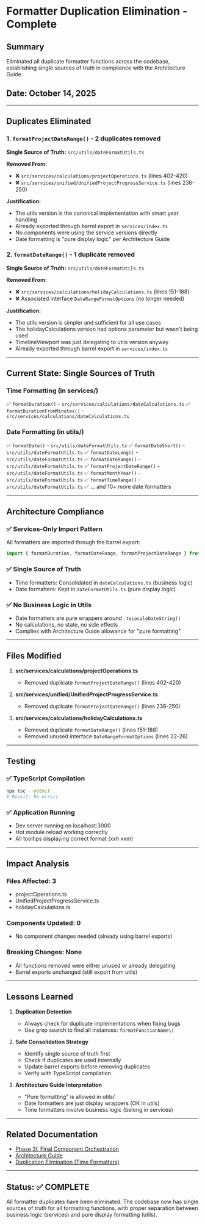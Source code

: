 # Formatter Duplication Elimination - Complete

## Summary
Eliminated all duplicate formatter functions across the codebase, establishing single sources of truth in compliance with the Architecture Guide.

## Date: October 14, 2025

---

## Duplicates Eliminated

### 1. `formatProjectDateRange()` - 2 duplicates removed

**Single Source of Truth:** `src/utils/dateFormatUtils.ts`

**Removed From:**
- ❌ `src/services/calculations/projectOperations.ts` (lines 402-420)
- ❌ `src/services/unified/UnifiedProjectProgressService.ts` (lines 236-250)

**Justification:**
- The utils version is the canonical implementation with smart year handling
- Already exported through barrel export in `services/index.ts`
- No components were using the service versions directly
- Date formatting is "pure display logic" per Architecture Guide

### 2. `formatDateRange()` - 1 duplicate removed

**Single Source of Truth:** `src/utils/dateFormatUtils.ts`

**Removed From:**
- ❌ `src/services/calculations/holidayCalculations.ts` (lines 151-188)
- ❌ Associated interface `DateRangeFormatOptions` (no longer needed)

**Justification:**
- The utils version is simpler and sufficient for all use cases
- The holidayCalculations version had options parameter but wasn't being used
- TimelineViewport was just delegating to utils version anyway
- Already exported through barrel export in `services/index.ts`

---

## Current State: Single Sources of Truth

### Time Formatting (in services/)
✅ `formatDuration()` - `src/services/calculations/dateCalculations.ts`
✅ `formatDurationFromMinutes()` - `src/services/calculations/dateCalculations.ts`

### Date Formatting (in utils/)
✅ `formatDate()` - `src/utils/dateFormatUtils.ts`
✅ `formatDateShort()` - `src/utils/dateFormatUtils.ts`
✅ `formatDateLong()` - `src/utils/dateFormatUtils.ts`
✅ `formatDateRange()` - `src/utils/dateFormatUtils.ts`
✅ `formatProjectDateRange()` - `src/utils/dateFormatUtils.ts`
✅ `formatMonthYear()` - `src/utils/dateFormatUtils.ts`
✅ `formatTimeRange()` - `src/utils/dateFormatUtils.ts`
✅ ... and 10+ more date formatters

---

## Architecture Compliance

### ✅ Services-Only Import Pattern
All formatters are imported through the barrel export:
```typescript
import { formatDuration, formatDateRange, formatProjectDateRange } from '@/services';
```

### ✅ Single Source of Truth
- Time formatters: Consolidated in `dateCalculations.ts` (business logic)
- Date formatters: Kept in `dateFormatUtils.ts` (pure display logic)

### ✅ No Business Logic in Utils
- Date formatters are pure wrappers around `.toLocaleDateString()`
- No calculations, no state, no side effects
- Complies with Architecture Guide allowance for "pure formatting"

---

## Files Modified

1. **src/services/calculations/projectOperations.ts**
   - Removed duplicate `formatProjectDateRange()` (lines 402-420)

2. **src/services/unified/UnifiedProjectProgressService.ts**
   - Removed duplicate `formatProjectDateRange()` (lines 236-250)

3. **src/services/calculations/holidayCalculations.ts**
   - Removed duplicate `formatDateRange()` (lines 151-188)
   - Removed unused interface `DateRangeFormatOptions` (lines 22-26)

---

## Testing

### ✅ TypeScript Compilation
```bash
npx tsc --noEmit
# Result: No errors
```

### ✅ Application Running
- Dev server running on localhost:3000
- Hot module reload working correctly
- All tooltips displaying correct format (xxh xxm)

---

## Impact Analysis

### Files Affected: 3
- projectOperations.ts
- UnifiedProjectProgressService.ts  
- holidayCalculations.ts

### Components Updated: 0
- No component changes needed (already using barrel exports)

### Breaking Changes: None
- All functions removed were either unused or already delegating
- Barrel exports unchanged (still export from utils)

---

## Lessons Learned

1. **Duplication Detection**
   - Always check for duplicate implementations when fixing bugs
   - Use grep search to find all instances: `formatFunctionName\(`

2. **Safe Consolidation Strategy**
   - Identify single source of truth first
   - Check if duplicates are used internally
   - Update barrel exports before removing duplicates
   - Verify with TypeScript compilation

3. **Architecture Guide Interpretation**
   - "Pure formatting" is allowed in utils/
   - Date formatters are just display wrappers (OK in utils)
   - Time formatters involve business logic (belong in services)

---

## Related Documentation

- [Phase 3I: Final Component Orchestration](./PHASE_3I_FINAL_COMPONENT_ORCHESTRATION_COMPLETE.md)
- [Architecture Guide](../../Architecture%20Guide.md)
- [Duplication Elimination (Time Formatters)](./DUPLICATION_ELIMINATION_COMPLETE.md)

---

## Status: ✅ COMPLETE

All formatter duplicates have been eliminated. The codebase now has single sources of truth for all formatting functions, with proper separation between business logic (services) and pure display formatting (utils).
